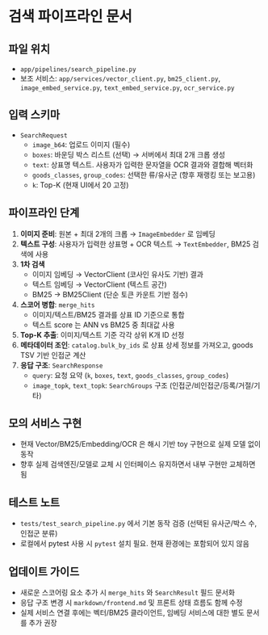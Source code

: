 # 검색 파이프라인 문서

## 파일 위치
- `app/pipelines/search_pipeline.py`
- 보조 서비스: `app/services/vector_client.py`, `bm25_client.py`, `image_embed_service.py`, `text_embed_service.py`, `ocr_service.py`

## 입력 스키마
- `SearchRequest`
  - `image_b64`: 업로드 이미지 (필수)
  - `boxes`: 바운딩 박스 리스트 (선택) → 서버에서 최대 2개 크롭 생성
  - `text`: 상표명 텍스트. 사용자가 입력한 문자열을 OCR 결과와 결합해 벡터화
  - `goods_classes`, `group_codes`: 선택한 류/유사군 (향후 재랭킹 또는 보고용)
  - `k`: Top-K (현재 UI에서 20 고정)

## 파이프라인 단계
1. **이미지 준비**: 원본 + 최대 2개의 크롭 → `ImageEmbedder` 로 임베딩
2. **텍스트 구성**: 사용자가 입력한 상표명 + OCR 텍스트 → `TextEmbedder`, BM25 검색에 사용
3. **1차 검색**
   - 이미지 임베딩 → VectorClient (코사인 유사도 기반) 결과
   - 텍스트 임베딩 → VectorClient (텍스트 공간)
   - BM25 → BM25Client (단순 토큰 카운트 기반 점수)
4. **스코어 병합**: `merge_hits`
   - 이미지/텍스트/BM25 결과를 상표 ID 기준으로 통합
   - 텍스트 score 는 ANN vs BM25 중 최대값 사용
5. **Top-K 추출**: 이미지/텍스트 기준 각각 상위 K개 ID 선정
6. **메타데이터 조인**: `catalog.bulk_by_ids` 로 상표 상세 정보를 가져오고, goods TSV 기반 인접군 계산
7. **응답 구조**: `SearchResponse`
   - `query`: 요청 요약 (`k`, `boxes`, `text`, `goods_classes`, `group_codes`)
   - `image_topk`, `text_topk`: `SearchGroups` 구조 (인접군/비인접군/등록/거절/기타)

## 모의 서비스 구현
- 현재 Vector/BM25/Embedding/OCR 은 해시 기반 toy 구현으로 실제 모델 없이 동작
- 향후 실제 검색엔진/모델로 교체 시 인터페이스 유지하면서 내부 구현만 교체하면 됨

## 테스트 노트
- `tests/test_search_pipeline.py` 에서 기본 동작 검증 (선택된 유사군/박스 수, 인접군 분류)
- 로컬에서 pytest 사용 시 `pytest` 설치 필요. 현재 환경에는 포함되어 있지 않음

## 업데이트 가이드
- 새로운 스코어링 요소 추가 시 `merge_hits` 와 `SearchResult` 필드 문서화
- 응답 구조 변경 시 `markdown/frontend.md` 및 프론트 상태 흐름도 함께 수정
- 실제 서비스 연결 후에는 벡터/BM25 클라이언트, 임베딩 서비스에 대한 별도 문서를 추가 권장
